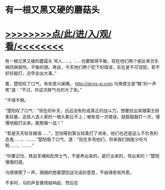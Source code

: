 # 有一根又黑又硬的蘑菇头

# <a href="https://github.com/dangole/dfs/issues/1">>>>>>>>>点/此/进/入/观/看/<<<<<<<<</a>

有一根又黑又硬的蘑菇头
骂人……，……也要取得平衡，现在他们两个彼此幸灾乐祸同病相怜，平衡的很。再说，今天他们两个犯下的错误，实在是不可饶怒。若不好好敲打，迟早会出大事。”

着，楚阳叹了口气，有些意兴阑珊。
http://dcns-si.com
乌倩倩又是“略“的一声笑“道：“不过，你这次胖气也的大了些。”

“不得不啊。

”楚阳叹了口气：“现在的补天，远远没有形成真正的战斗力，想要拉出来跟第五轻柔较量，这些人连人家的一根头都比不上；唯有现一次错误，就狠狠敲打一次，慢慢地敲打出来。能勉强一战！”

“若是天天轻言细语……”，恐怕等到第五轻柔打了进来，他们也还是这么不负责的态鬼……，………”楚阳吸了口气，道：“现在多骂他们，将来我们就能少吃亏啊……，………”

“你要记住，铁血军魂和彪悍士气，不是养出来的，是打出来的，骂出来的！”楚阳慢慢的道。

乌倩倩嗯了一声，细细的想着楚阳这句话的意思，不由得若有所思。

不多时，马的声音骤雨般响起，然后在
